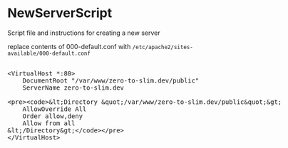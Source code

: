 # NewServerScript
Script file and instructions for creating a new server


replace contents of 000-default.conf with <code>/etc/apache2/sites-available/000-default.conf</code>

<xmp>
<VirtualHost *:80>
    DocumentRoot "/var/www/zero-to-slim.dev/public"
    ServerName zero-to-slim.dev

    <Directory "/var/www/zero-to-slim.dev/public">
        AllowOverride All
        Order allow,deny
        Allow from all
    </Directory>
</VirtualHost>

</xmp>
